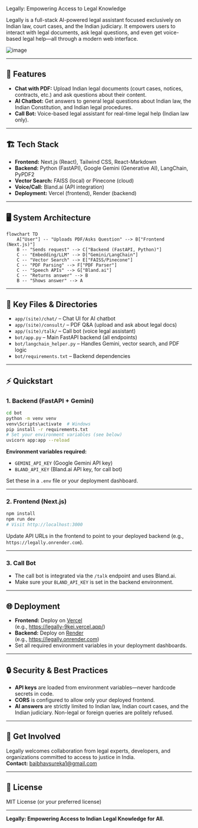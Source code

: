 Legally: Empowering Access to Legal Knowledge

Legally is a full-stack AI-powered legal assistant focused exclusively on Indian law, court cases, and the Indian judiciary. It empowers users to interact with legal documents, ask legal questions, and even get voice-based legal help—all through a modern web interface.

![image](https://github.com/BaibhavSureka/Legally_/assets/83425243/3d1e7fa5-e1a6-4a1b-aa7a-917f29579b0b)

---

## 🚀 Features

- **Chat with PDF:** Upload Indian legal documents (court cases, notices, contracts, etc.) and ask questions about their content.
- **AI Chatbot:** Get answers to general legal questions about Indian law, the Indian Constitution, and Indian legal procedures.
- **Call Bot:** Voice-based legal assistant for real-time legal help (Indian law only).

---

## 🏗️ Tech Stack

- **Frontend:** Next.js (React), Tailwind CSS, React-Markdown
- **Backend:** Python (FastAPI), Google Gemini (Generative AI), LangChain, PyPDF2
- **Vector Search:** FAISS (local) or Pinecone (cloud)
- **Voice/Call:** Bland.ai (API integration)
- **Deployment:** Vercel (frontend), Render (backend)

---

## 🖥️ System Architecture

```mermaid
flowchart TD
    A["User"] -- "Uploads PDF/Asks Question" --> B["Frontend (Next.js)"]
    B -- "Sends request" --> C["Backend (FastAPI, Python)"]
    C -- "Embedding/LLM" --> D["Gemini/LangChain"]
    C -- "Vector Search" --> E["FAISS/Pinecone"]
    C -- "PDF Parsing" --> F["PDF Parser"]
    C -- "Speech APIs" --> G["Bland.ai"]
    C -- "Returns answer" --> B
    B -- "Shows answer" --> A
```

---

## 📂 Key Files & Directories

- `app/(site)/chat/` – Chat UI for AI chatbot
- `app/(site)/consult/` – PDF Q&A (upload and ask about legal docs)
- `app/(site)/talk/` – Call bot (voice legal assistant)
- `bot/app.py` – Main FastAPI backend (all endpoints)
- `bot/langchain_helper.py` – Handles Gemini, vector search, and PDF logic
- `bot/requirements.txt` – Backend dependencies

---

## ⚡ Quickstart

### 1. Backend (FastAPI + Gemini)

```bash
cd bot
python -m venv venv
venv\Scripts\activate  # Windows
pip install -r requirements.txt
# Set your environment variables (see below)
uvicorn app:app --reload
```

**Environment variables required:**

- `GEMINI_API_KEY` (Google Gemini API key)
- `BLAND_API_KEY` (Bland.ai API key, for call bot)

Set these in a `.env` file or your deployment dashboard.

---

### 2. Frontend (Next.js)

```bash
npm install
npm run dev
# Visit http://localhost:3000
```

Update API URLs in the frontend to point to your deployed backend (e.g., `https://legally.onrender.com`).

---

### 3. Call Bot

- The call bot is integrated via the `/talk` endpoint and uses Bland.ai.
- Make sure your `BLAND_API_KEY` is set in the backend environment.

---

## 🌐 Deployment

- **Frontend:** Deploy on [Vercel](https://vercel.com/)  
  (e.g., https://legally-9kei.vercel.app/)
- **Backend:** Deploy on [Render](https://render.com/)  
  (e.g., https://legally.onrender.com)
- Set all required environment variables in your deployment dashboards.

---

## 🔒 Security & Best Practices

- **API keys** are loaded from environment variables—never hardcode secrets in code.
- **CORS** is configured to allow only your deployed frontend.
- **AI answers** are strictly limited to Indian law, Indian court cases, and the Indian judiciary. Non-legal or foreign queries are politely refused.

---

## 🤝 Get Involved

Legally welcomes collaboration from legal experts, developers, and organizations committed to access to justice in India.  
**Contact:** baibhavsureka1@gmail.com

---

## 📜 License

MIT License (or your preferred license)

---

**Legally: Empowering Access to Indian Legal Knowledge for All.**
